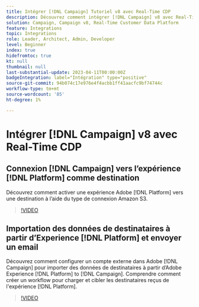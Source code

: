 ```yaml
---
title: Intégrer [!DNL Campaign] Tutoriel v8 avec Real-Time CDP
description: Découvrez comment intégrer [!DNL Campaign] v8 avec Real-Time CDP.
solution: Campaign, Campaign v8, Real-Time Customer Data Platform
feature: Integrations
topic: Integrations
role: Leader, Architect, Admin, Developer
level: Beginner
index: true
hidefromtoc: true
kt: null
thumbnail: null
last-substantial-update: 2023-04-11T00:00:00Z
badgeIntegration: label="Intégration" type="positive"
source-git-commit: 94b074c17e976e4f4acbb1ff41aacfc9bf74744c
workflow-type: tm+mt
source-wordcount: '85'
ht-degree: 1%

---
```



# Intégrer [!DNL Campaign] v8 avec Real-Time CDP

## Connexion [!DNL Campaign] vers l’expérience [!DNL Platform] comme destination

Découvrez comment activer une expérience Adobe [!DNL Platform] vers une destination à l’aide du type de connexion Amazon S3.

>[!VIDEO](https://video.tv.adobe.com/v/336902?quality=12&learn=on)

## Importation des données de destinataires à partir d’Experience [!DNL Platform] et envoyer un email

Découvrez comment configurer un compte externe dans Adobe [!DNL Campaign] pour importer des données de destinataires à partir d’Adobe Experience [!DNL Platform] to [!DNL Campaign]. Comprendre comment créer un workflow pour charger et cibler les destinataires reçus de l&#39;expérience [!DNL Platform].

>[!VIDEO](https://video.tv.adobe.com/v/336641?quality=12&learn=on)
